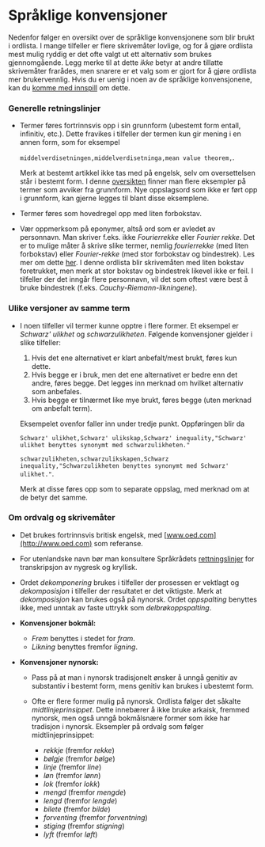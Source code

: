 # Språklige konvensjoner

Nedenfor følger en oversikt over de språklige konvensjonene som blir brukt i ordlista. I mange tilfeller er flere skrivemåter lovlige, og for å gjøre ordlista mest mulig ryddig er det ofte valgt ut ett alternativ som brukes gjennomgående. Legg merke til at dette <i>ikke</i> betyr at andre tillatte skrivemåter frarådes, men snarere er et valg som er gjort for å gjøre ordlista mer brukervennlig. Hvis du er uenig i noen av de språklige konvensjonene, kan du [komme med innspill](innspill.md) om dette. 

### Generelle retningslinjer
* Termer føres fortrinnsvis opp i sin grunnform (ubestemt form entall, infinitiv, etc.). Dette fravikes i tilfeller der termen kun gir mening i en annen form, som for eksempel

  `middelverdisetningen,middelverdisetninga,mean value theorem,`.
 
  Merk at bestemt artikkel ikke tas med på engelsk, selv om oversettelsen står i bestemt form. I denne [oversikten](ikke_grunnform_eksempler.md) finner man flere eksempler på termer som avviker fra grunnform. Nye oppslagsord som ikke er ført opp i grunnform, kan gjerne legges til blant disse eksemplene.

* Termer føres som hovedregel opp med liten forbokstav.

* Vær oppmerksom på eponymer, altså ord som er avledet av personnavn. Man skriver f.eks. ikke <i>Fourierrekke</i> eller <i>Fourier rekke</i>. Det er to mulige måter å skrive slike termer, nemlig <i>fourierrekke</i> (med liten forbokstav) eller <i>Fourier-rekke</i> (med stor forbokstav og bindestrek). Les mer om dette [her](http://www.sprakradet.no/sprakhjelp/Skriverad/Ordlister/eponym-i-fysikk-og-kjemi/). I denne ordlista blir skrivemåten med liten bokstav foretrukket, men merk at stor bokstav og bindestrek likevel ikke er feil. I tilfeller der det inngår flere personnavn, vil det som oftest være best å bruke bindestrek (f.eks. <i>Cauchy-Riemann-likningene</i>). 


### Ulike versjoner av samme term
* I noen tilfeller vil termer kunne opptre i flere former. Et eksempel er <i>Schwarz' ulikhet</i> og <i>schwarzulikheten</i>. Følgende konvensjoner gjelder i slike tilfeller:
  1. Hvis det ene alternativet er klart anbefalt/mest brukt, føres kun dette.  
  2. Hvis begge er i bruk, men det ene alternativet er bedre enn det andre, føres begge. Det legges inn merknad om hvilket alternativ som anbefales.
  3. Hvis begge er tilnærmet like mye brukt, føres begge (uten merknad om anbefalt term).
  
  Eksempelet ovenfor faller inn under tredje punkt. Oppføringen blir da

  `Schwarz' ulikhet,Schwarz' ulikskap,Schwarz' inequality,"Schwarz' ulikhet benyttes synonymt med schwarzulikheten."`

  `schwarzulikheten,schwarzulikskapen,Schwarz inequality,"Schwarzulikheten benyttes synonymt med Schwarz' ulikhet."`.

  Merk at disse føres opp som to separate oppslag, med merknad om at de betyr det samme.



### Om ordvalg og skrivemåter

* Det brukes fortrinnsvis britisk engelsk, med [www.oed.com](http://www.oed.com) som referanse.

* For utenlandske navn bør man konsultere Språkrådets [rettningslinjer](http://www.sprakradet.no/sprakhjelp/Skriverad/Transkripsjon_av_kyrillisk_og_nygresk/) for transkripsjon av nygresk og kryllisk.

* Ordet <i>dekomponering</i> brukes i tilfeller der prosessen er vektlagt og <i>dekomposisjon</i> i tilfeller der resultatet er det viktigste. Merk at <i>dekomposisjon</i> kan brukes også på nynorsk. Ordet <i>oppspalting</i> benyttes ikke, med unntak av faste uttrykk som <i>delbrøkoppspalting</i>. 

* **Konvensjoner bokmål:**
  * <i>Frem</i> benyttes i stedet for <i>fram</i>.
  * <i>Likning</i> benyttes fremfor <i>ligning</i>.

* **Konvensjoner nynorsk:**
  * Pass på at man i nynorsk tradisjonelt ønsker å unngå genitiv av substantiv i bestemt form, mens genitiv kan brukes i ubestemt form.

  * Ofte er flere former mulig på nynorsk. Ordlista følger det såkalte <i>midtlinjeprinsippet</i>. Dette innebærer å ikke bruke arkaisk, fremmed nynorsk, men også unngå bokmålsnære former som ikke har tradisjon i nynorsk. Eksempler på ordvalg som følger midtlinjeprinsippet:
    * <i>rekkje</i> (fremfor <i>rekke</i>)
    * <i>bølgje</i> (fremfor <i>bølge</i>)
    * <i>linje</i> (fremfor <i>line</i>)
    * <i>løn</i> (fremfor <i>lønn</i>)
    * <i>lok</i> (fremfor <i>lokk</i>)
    * <i>mengd</i> (fremfor <i>mengde</i>)
    * <i>lengd</i> (fremfor <i>lengde</i>)
    * <i>bilete</i> (fremfor <i>bilde</i>)
    * <i>forventing</i> (fremfor <i>forventning</i>)
    * <i>stiging</i> (fremfor <i>stigning</i>)
    * <i>lyft</i> (fremfor <i>løft</i>)
